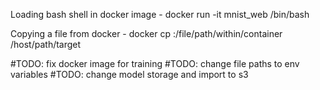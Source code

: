Loading bash shell in docker image -
    docker run -it mnist_web   /bin/bash


Copying a file from docker -
    docker cp <containerId>:/file/path/within/container /host/path/target

#TODO: fix docker image for training
#TODO: change file paths to env variables
#TODO: change model storage and import to s3